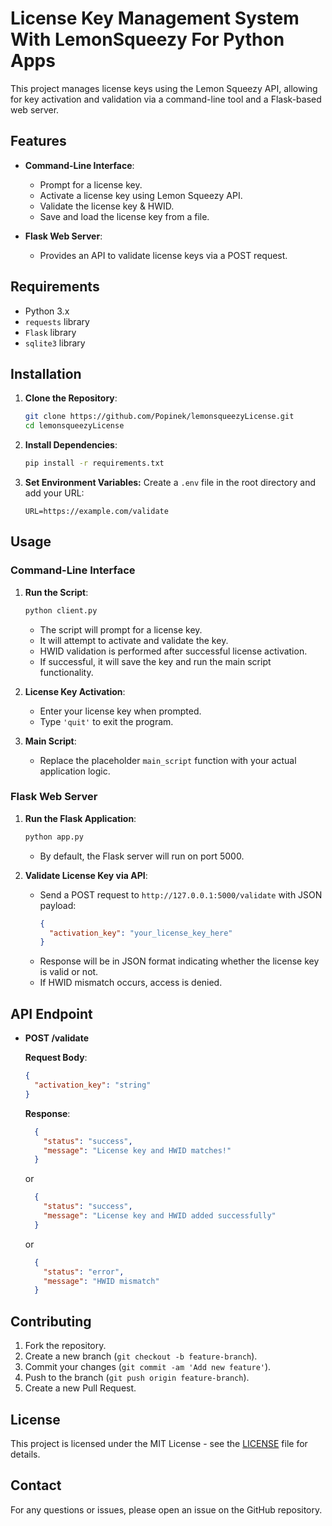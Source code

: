 # License Key Management System With LemonSqueezy For Python Apps

This project manages license keys using the Lemon Squeezy API, allowing for key activation and validation via a command-line tool and a Flask-based web server.

## Features

- **Command-Line Interface**:
  - Prompt for a license key.
  - Activate a license key using Lemon Squeezy API.
  - Validate the license key & HWID.
  - Save and load the license key from a file.

- **Flask Web Server**:
  - Provides an API to validate license keys via a POST request.

## Requirements

- Python 3.x
- `requests` library
- `Flask` library
- `sqlite3` library

## Installation

1. **Clone the Repository**:
   ```bash
   git clone https://github.com/Popinek/lemonsqueezyLicense.git
   cd lemonsqueezyLicense
   ```

2. **Install Dependencies**:
   ```bash
   pip install -r requirements.txt
   ```

3. **Set Environment Variables:**
   Create a `.env` file in the root directory and add your URL:
   ```
   URL=https://example.com/validate
   ```

## Usage

### Command-Line Interface

1. **Run the Script**:
   ```bash
   python client.py
   ```

   - The script will prompt for a license key.
   - It will attempt to activate and validate the key.
   - HWID validation is performed after successful license activation.
   - If successful, it will save the key and run the main script functionality.

2. **License Key Activation**:
   - Enter your license key when prompted.
   - Type `'quit'` to exit the program.

3. **Main Script**:
   - Replace the placeholder `main_script` function with your actual application logic.

### Flask Web Server

1. **Run the Flask Application**:
   ```bash
   python app.py
   ```

   - By default, the Flask server will run on port 5000.

2. **Validate License Key via API**:
   - Send a POST request to `http://127.0.0.1:5000/validate` with JSON payload:
     ```json
     {
       "activation_key": "your_license_key_here"
     }
     ```
   - Response will be in JSON format indicating whether the license key is valid or not.
   - If HWID mismatch occurs, access is denied.

## API Endpoint

- **POST /validate**

  **Request Body**:
  ```json
  {
    "activation_key": "string"
  }
  ```

  **Response**:
  ```json
    {
      "status": "success",
      "message": "License key and HWID matches!"
    }
  ```
  or

  ```json
    {
      "status": "success",
      "message": "License key and HWID added successfully"
    }
  ```
  
  or

  ```json
    {
      "status": "error",
      "message": "HWID mismatch"
    }
  ```

## Contributing

1. Fork the repository.
2. Create a new branch (`git checkout -b feature-branch`).
3. Commit your changes (`git commit -am 'Add new feature'`).
4. Push to the branch (`git push origin feature-branch`).
5. Create a new Pull Request.

## License

This project is licensed under the MIT License - see the [LICENSE](LICENSE) file for details.

## Contact

For any questions or issues, please open an issue on the GitHub repository.